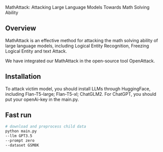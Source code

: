 MathAttack: Attacking Large Language Models Towards Math Solving Ability
## Overview

MathAttack is an effective method for attacking the math solving ability of large language models, including Logical Entity Recognition, Freezing Logical Entity and text Attack.

We have integrated our MathAttack in the open-source tool OpenAttack.

## Installation
To attack victim model, you should install LLMs through HuggingFace, including Flan-T5-large; Flan-T5-xl; ChatGLM2.
For ChatGPT, you should put your openAi-key in the main.py.

## Fast run
```bash
# download and preprocess child data
python main.py
--llm GPT3.5
--prompt zero
--dataset GSM8K
```
